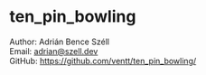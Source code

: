 # ten_pin_bowling
Author: Adrián Bence Széll \
Email: adrian@szell.dev \
GitHub: https://github.com/ventt/ten_pin_bowling/
